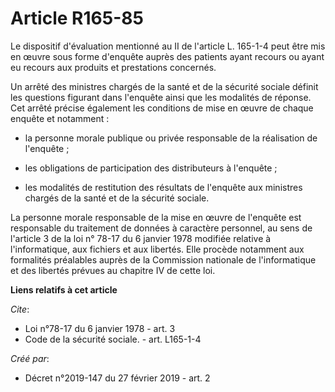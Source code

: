 # Article R165-85

Le dispositif d'évaluation mentionné au II de l'article L. 165-1-4 peut être mis en œuvre sous forme d'enquête auprès des
patients ayant recours ou ayant eu recours aux produits et prestations concernés. 

Un arrêté des ministres chargés de la santé et de la sécurité sociale définit les questions figurant dans l'enquête ainsi que
les modalités de réponse. Cet arrêté précise également les conditions de mise en œuvre de chaque enquête et notamment :

- la personne morale publique ou privée responsable de la réalisation de l'enquête ;

- les obligations de participation des distributeurs à l'enquête ;

- les modalités de restitution des résultats de l'enquête aux ministres chargés de la santé et de la sécurité sociale. 

La personne morale responsable de la mise en œuvre de l'enquête est responsable du traitement de données à caractère
personnel, au sens de l'article 3 de la loi n° 78-17 du 6 janvier 1978 modifiée relative à l'informatique, aux fichiers et
aux libertés. Elle procède notamment aux formalités préalables auprès de la Commission nationale de l'informatique et des
libertés prévues au chapitre IV de cette loi.

**Liens relatifs à cet article**

_Cite_:

  - Loi n°78-17 du 6 janvier 1978 - art. 3
  - Code de la sécurité sociale. - art. L165-1-4

_Créé par_:

  - Décret n°2019-147 du 27 février 2019 - art. 2
